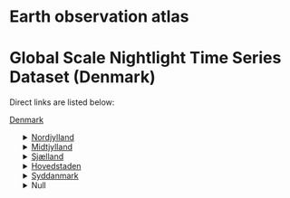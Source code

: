 # Earth observation atlas
 # Global Scale Nightlight Time Series Dataset (Denmark)
Direct links are listed below:

<a href="https://eoatlas-nightlight.s3.amazonaws.com/eoatlas-monthly-nightlight-00050.csv">Denmark</a>
<ul>
<details>
<summary><a href="https://eoatlas-nightlight.s3.amazonaws.com/eoatlas-monthly-nightlight-01014.csv">Nordjylland</a></summary>
<ul>
<ol>
<li><a href="https://eoatlas-nightlight.s3.amazonaws.com/eoatlas-monthly-nightlight-22857.csv">Mariagerfjord</a></li><li><a href="https://eoatlas-nightlight.s3.amazonaws.com/eoatlas-monthly-nightlight-22858.csv">Vesthimmerland</a></li><li><a href="https://eoatlas-nightlight.s3.amazonaws.com/eoatlas-monthly-nightlight-22859.csv">Rebild</a></li><li><a href="https://eoatlas-nightlight.s3.amazonaws.com/eoatlas-monthly-nightlight-22860.csv">Morsø</a></li><li><a href="https://eoatlas-nightlight.s3.amazonaws.com/eoatlas-monthly-nightlight-22861.csv">Aalborg</a></li><li><a href="https://eoatlas-nightlight.s3.amazonaws.com/eoatlas-monthly-nightlight-22862.csv">Thisted</a></li><li><a href="https://eoatlas-nightlight.s3.amazonaws.com/eoatlas-monthly-nightlight-22863.csv">Læsø</a></li><li><a href="https://eoatlas-nightlight.s3.amazonaws.com/eoatlas-monthly-nightlight-22864.csv">Brønderslev</a></li><li><a href="https://eoatlas-nightlight.s3.amazonaws.com/eoatlas-monthly-nightlight-22865.csv">Jammerbugt</a></li><li><a href="https://eoatlas-nightlight.s3.amazonaws.com/eoatlas-monthly-nightlight-22866.csv">Frederikshavn</a></li><li><a href="https://eoatlas-nightlight.s3.amazonaws.com/eoatlas-monthly-nightlight-22867.csv">Hjørring</a></li></ul>
</ol>
</details>
<details>
<summary><a href="https://eoatlas-nightlight.s3.amazonaws.com/eoatlas-monthly-nightlight-01015.csv">Midtjylland</a></summary>
<ul>
<ol>
<li><a href="https://eoatlas-nightlight.s3.amazonaws.com/eoatlas-monthly-nightlight-22822.csv">Horsens</a></li><li><a href="https://eoatlas-nightlight.s3.amazonaws.com/eoatlas-monthly-nightlight-22832.csv">Hedensted</a></li><li><a href="https://eoatlas-nightlight.s3.amazonaws.com/eoatlas-monthly-nightlight-22833.csv">Odder</a></li><li><a href="https://eoatlas-nightlight.s3.amazonaws.com/eoatlas-monthly-nightlight-22842.csv">Syddjurs</a></li><li><a href="https://eoatlas-nightlight.s3.amazonaws.com/eoatlas-monthly-nightlight-22843.csv">Skanderborg</a></li><li><a href="https://eoatlas-nightlight.s3.amazonaws.com/eoatlas-monthly-nightlight-22844.csv">Ringkøbing-Skjern</a></li><li><a href="https://eoatlas-nightlight.s3.amazonaws.com/eoatlas-monthly-nightlight-22845.csv">Ikast-Brande</a></li><li><a href="https://eoatlas-nightlight.s3.amazonaws.com/eoatlas-monthly-nightlight-22846.csv">Aarhus</a></li><li><a href="https://eoatlas-nightlight.s3.amazonaws.com/eoatlas-monthly-nightlight-22847.csv">Silkeborg</a></li><li><a href="https://eoatlas-nightlight.s3.amazonaws.com/eoatlas-monthly-nightlight-22848.csv">Herning</a></li><li><a href="https://eoatlas-nightlight.s3.amazonaws.com/eoatlas-monthly-nightlight-22849.csv">Favrskov</a></li><li><a href="https://eoatlas-nightlight.s3.amazonaws.com/eoatlas-monthly-nightlight-22850.csv">Struer</a></li><li><a href="https://eoatlas-nightlight.s3.amazonaws.com/eoatlas-monthly-nightlight-22851.csv">Holstebro</a></li><li><a href="https://eoatlas-nightlight.s3.amazonaws.com/eoatlas-monthly-nightlight-22852.csv">Norddjurs</a></li><li><a href="https://eoatlas-nightlight.s3.amazonaws.com/eoatlas-monthly-nightlight-22853.csv">Viborg</a></li><li><a href="https://eoatlas-nightlight.s3.amazonaws.com/eoatlas-monthly-nightlight-22854.csv">Lemvig</a></li><li><a href="https://eoatlas-nightlight.s3.amazonaws.com/eoatlas-monthly-nightlight-22855.csv">Randers</a></li><li><a href="https://eoatlas-nightlight.s3.amazonaws.com/eoatlas-monthly-nightlight-22856.csv">Skive</a></li></ul>
</ol>
</details>
<details>
<summary><a href="https://eoatlas-nightlight.s3.amazonaws.com/eoatlas-monthly-nightlight-01016.csv">Sjælland</a></summary>
<ul>
<ol>
</ul>
</ol>
</details>
<details>
<summary><a href="https://eoatlas-nightlight.s3.amazonaws.com/eoatlas-monthly-nightlight-01017.csv">Hovedstaden</a></summary>
<ul>
<ol>
<li><a href="https://eoatlas-nightlight.s3.amazonaws.com/eoatlas-monthly-nightlight-22784.csv">Bornholm</a></li><li><a href="https://eoatlas-nightlight.s3.amazonaws.com/eoatlas-monthly-nightlight-22798.csv">Dragør</a></li><li><a href="https://eoatlas-nightlight.s3.amazonaws.com/eoatlas-monthly-nightlight-22804.csv">Ishøj</a></li><li><a href="https://eoatlas-nightlight.s3.amazonaws.com/eoatlas-monthly-nightlight-22805.csv">Vallensbæk</a></li><li><a href="https://eoatlas-nightlight.s3.amazonaws.com/eoatlas-monthly-nightlight-22806.csv">Tårnby</a></li><li><a href="https://eoatlas-nightlight.s3.amazonaws.com/eoatlas-monthly-nightlight-22807.csv">Hvidovre</a></li><li><a href="https://eoatlas-nightlight.s3.amazonaws.com/eoatlas-monthly-nightlight-22808.csv">Brøndby</a></li><li><a href="https://eoatlas-nightlight.s3.amazonaws.com/eoatlas-monthly-nightlight-22809.csv">Frederiksberg</a></li><li><a href="https://eoatlas-nightlight.s3.amazonaws.com/eoatlas-monthly-nightlight-22810.csv">Copenhagen</a></li><li><a href="https://eoatlas-nightlight.s3.amazonaws.com/eoatlas-monthly-nightlight-22811.csv">Høje-Taastrup</a></li><li><a href="https://eoatlas-nightlight.s3.amazonaws.com/eoatlas-monthly-nightlight-22812.csv">Rødovre</a></li><li><a href="https://eoatlas-nightlight.s3.amazonaws.com/eoatlas-monthly-nightlight-22813.csv">Glostrup</a></li><li><a href="https://eoatlas-nightlight.s3.amazonaws.com/eoatlas-monthly-nightlight-22814.csv">Albertslund</a></li><li><a href="https://eoatlas-nightlight.s3.amazonaws.com/eoatlas-monthly-nightlight-22816.csv">Herlev</a></li><li><a href="https://eoatlas-nightlight.s3.amazonaws.com/eoatlas-monthly-nightlight-22817.csv">Ballerup</a></li><li><a href="https://eoatlas-nightlight.s3.amazonaws.com/eoatlas-monthly-nightlight-22819.csv">Gentofte</a></li><li><a href="https://eoatlas-nightlight.s3.amazonaws.com/eoatlas-monthly-nightlight-22820.csv">Gladsaxe</a></li><li><a href="https://eoatlas-nightlight.s3.amazonaws.com/eoatlas-monthly-nightlight-22824.csv">Lyngby-Taarbæk</a></li><li><a href="https://eoatlas-nightlight.s3.amazonaws.com/eoatlas-monthly-nightlight-22825.csv">Egedal</a></li><li><a href="https://eoatlas-nightlight.s3.amazonaws.com/eoatlas-monthly-nightlight-22826.csv">Furesø</a></li><li><a href="https://eoatlas-nightlight.s3.amazonaws.com/eoatlas-monthly-nightlight-22828.csv">Frederikssund</a></li><li><a href="https://eoatlas-nightlight.s3.amazonaws.com/eoatlas-monthly-nightlight-22829.csv">Rudersdal</a></li><li><a href="https://eoatlas-nightlight.s3.amazonaws.com/eoatlas-monthly-nightlight-22830.csv">Hørsholm</a></li><li><a href="https://eoatlas-nightlight.s3.amazonaws.com/eoatlas-monthly-nightlight-22835.csv">Hillerød</a></li><li><a href="https://eoatlas-nightlight.s3.amazonaws.com/eoatlas-monthly-nightlight-22838.csv">Halsnæs</a></li><li><a href="https://eoatlas-nightlight.s3.amazonaws.com/eoatlas-monthly-nightlight-22839.csv">Fredensborg</a></li><li><a href="https://eoatlas-nightlight.s3.amazonaws.com/eoatlas-monthly-nightlight-22840.csv">Helsingør</a></li><li><a href="https://eoatlas-nightlight.s3.amazonaws.com/eoatlas-monthly-nightlight-22841.csv">Gribskov</a></li><li><a href="https://eoatlas-nightlight.s3.amazonaws.com/eoatlas-monthly-nightlight-22868.csv">Allerød</a></li></ul>
</ol>
</details>
<details>
<summary><a href="https://eoatlas-nightlight.s3.amazonaws.com/eoatlas-monthly-nightlight-01018.csv">Syddanmark</a></summary>
<ul>
<ol>
<li><a href="https://eoatlas-nightlight.s3.amazonaws.com/eoatlas-monthly-nightlight-22773.csv">Langeland</a></li><li><a href="https://eoatlas-nightlight.s3.amazonaws.com/eoatlas-monthly-nightlight-22774.csv">Ærø</a></li><li><a href="https://eoatlas-nightlight.s3.amazonaws.com/eoatlas-monthly-nightlight-22776.csv">Svendborg</a></li><li><a href="https://eoatlas-nightlight.s3.amazonaws.com/eoatlas-monthly-nightlight-22778.csv">Faaborg-Midtfyn</a></li><li><a href="https://eoatlas-nightlight.s3.amazonaws.com/eoatlas-monthly-nightlight-22779.csv">Aabenraa</a></li><li><a href="https://eoatlas-nightlight.s3.amazonaws.com/eoatlas-monthly-nightlight-22781.csv">Assens</a></li><li><a href="https://eoatlas-nightlight.s3.amazonaws.com/eoatlas-monthly-nightlight-22783.csv">Tønder</a></li><li><a href="https://eoatlas-nightlight.s3.amazonaws.com/eoatlas-monthly-nightlight-22785.csv">Middelfart</a></li><li><a href="https://eoatlas-nightlight.s3.amazonaws.com/eoatlas-monthly-nightlight-22786.csv">Haderslev</a></li><li><a href="https://eoatlas-nightlight.s3.amazonaws.com/eoatlas-monthly-nightlight-22789.csv">Nyborg</a></li><li><a href="https://eoatlas-nightlight.s3.amazonaws.com/eoatlas-monthly-nightlight-22790.csv">Fanø</a></li><li><a href="https://eoatlas-nightlight.s3.amazonaws.com/eoatlas-monthly-nightlight-22791.csv">Odense</a></li><li><a href="https://eoatlas-nightlight.s3.amazonaws.com/eoatlas-monthly-nightlight-22792.csv">Kerteminde</a></li><li><a href="https://eoatlas-nightlight.s3.amazonaws.com/eoatlas-monthly-nightlight-22797.csv">Esbjerg</a></li><li><a href="https://eoatlas-nightlight.s3.amazonaws.com/eoatlas-monthly-nightlight-22800.csv">Nordfyn</a></li><li><a href="https://eoatlas-nightlight.s3.amazonaws.com/eoatlas-monthly-nightlight-22801.csv">Fredericia</a></li><li><a href="https://eoatlas-nightlight.s3.amazonaws.com/eoatlas-monthly-nightlight-22802.csv">Kolding</a></li><li><a href="https://eoatlas-nightlight.s3.amazonaws.com/eoatlas-monthly-nightlight-22803.csv">Vejen</a></li><li><a href="https://eoatlas-nightlight.s3.amazonaws.com/eoatlas-monthly-nightlight-22827.csv">Varde</a></li><li><a href="https://eoatlas-nightlight.s3.amazonaws.com/eoatlas-monthly-nightlight-22831.csv">Billund</a></li><li><a href="https://eoatlas-nightlight.s3.amazonaws.com/eoatlas-monthly-nightlight-22834.csv">Vejle</a></li></ul>
</ol>
</details>
<details>
<summary>Null</summary>
<ul>
<ol>
<li><a href="https://eoatlas-nightlight.s3.amazonaws.com/eoatlas-monthly-nightlight-22771.csv">Lolland</a></li><li><a href="https://eoatlas-nightlight.s3.amazonaws.com/eoatlas-monthly-nightlight-22772.csv">Guldborgsund</a></li><li><a href="https://eoatlas-nightlight.s3.amazonaws.com/eoatlas-monthly-nightlight-22775.csv">Vordingborg</a></li><li><a href="https://eoatlas-nightlight.s3.amazonaws.com/eoatlas-monthly-nightlight-22777.csv">Sønderborg</a></li><li><a href="https://eoatlas-nightlight.s3.amazonaws.com/eoatlas-monthly-nightlight-22780.csv">Slagelse</a></li><li><a href="https://eoatlas-nightlight.s3.amazonaws.com/eoatlas-monthly-nightlight-22782.csv">Næstved</a></li><li><a href="https://eoatlas-nightlight.s3.amazonaws.com/eoatlas-monthly-nightlight-22787.csv">Faxe</a></li><li><a href="https://eoatlas-nightlight.s3.amazonaws.com/eoatlas-monthly-nightlight-22788.csv">Stevns</a></li><li><a href="https://eoatlas-nightlight.s3.amazonaws.com/eoatlas-monthly-nightlight-22793.csv">Køge</a></li><li><a href="https://eoatlas-nightlight.s3.amazonaws.com/eoatlas-monthly-nightlight-22794.csv">Ringsted</a></li><li><a href="https://eoatlas-nightlight.s3.amazonaws.com/eoatlas-monthly-nightlight-22795.csv">Solrød</a></li><li><a href="https://eoatlas-nightlight.s3.amazonaws.com/eoatlas-monthly-nightlight-22796.csv">Sorø</a></li><li><a href="https://eoatlas-nightlight.s3.amazonaws.com/eoatlas-monthly-nightlight-22799.csv">Greve</a></li><li><a href="https://eoatlas-nightlight.s3.amazonaws.com/eoatlas-monthly-nightlight-22815.csv">Lejre</a></li><li><a href="https://eoatlas-nightlight.s3.amazonaws.com/eoatlas-monthly-nightlight-22818.csv">Kalundborg</a></li><li><a href="https://eoatlas-nightlight.s3.amazonaws.com/eoatlas-monthly-nightlight-22821.csv">Roskilde</a></li><li><a href="https://eoatlas-nightlight.s3.amazonaws.com/eoatlas-monthly-nightlight-22823.csv">Holbæk</a></li><li><a href="https://eoatlas-nightlight.s3.amazonaws.com/eoatlas-monthly-nightlight-22836.csv">Samsø</a></li><li><a href="https://eoatlas-nightlight.s3.amazonaws.com/eoatlas-monthly-nightlight-22837.csv">Odsherred</a></li></ul>
</ol>
</details>
